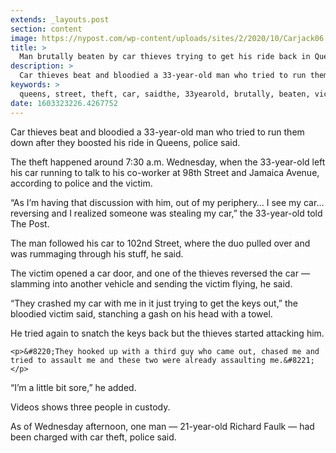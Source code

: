 ```yaml
--- 
extends: _layouts.post 
section: content 
image: https://nypost.com/wp-content/uploads/sites/2/2020/10/Carjack06.jpg?quality=90&strip=all&w=1200 
title: > 
  Man brutally beaten by car thieves trying to get his ride back in Queens 
description: > 
  Car thieves beat and bloodied a 33-year-old man who tried to run them down after they boosted his ride in Queens, police said.“As I’m having that discussion with him, out of my periphery… I see my car… reversing and I realized someone was stealing my car,” the 33-year-old told The Post.The man followed his car to 102nd Street, where the duo pulled over and was rummaging through his stuff, he said.The victim opened a car door, and one of the thieves reversed the car — slamming into another vehicle and sending the victim flying, he said.As of Wednesday afternoon, one man — 21-year-old Richard Faulk — had been charged with car theft, police said. 
keywords: > 
  queens, street, theft, car, saidthe, 33yearold, brutally, beaten, victim, thieves, trying, keys, tried, ride, man 
date: 1603323226.4267752 
--- 
```

<div><p>Car thieves beat and bloodied a 33-year-old man who tried to run them down after they boosted his ride in Queens, police said.</p>
<p>The theft happened around 7:30 a.m. Wednesday, when the 33-year-old left his car running to talk to his co-worker at 98th Street and Jamaica Avenue, according to police and the victim.</p>
<p>&#8220;As I&#8217;m having that discussion with him, out of my periphery&#8230; I see my car&#8230; reversing and I realized someone was stealing my car,&#8221; the 33-year-old told The Post.</p>
<p>The man followed his car to 102nd Street, where the duo pulled over and was rummaging through his stuff, he said.</p>
<p>The victim opened a car door, and one of the thieves reversed the car &#8212; slamming into another vehicle and sending the victim flying, he said.</p>
<p>&#8220;They crashed my car with me in it just trying to get the keys out,&#8221; the bloodied victim said, stanching a gash on his head with a towel.</p>
<p>He tried again to snatch the keys back but the thieves started attacking him.</p>

 
	<p>&#8220;They hooked up with a third guy who came out, chased me and tried to assault me and these two were already assaulting me.&#8221;</p>
<p>&#8220;I&#8217;m a little bit sore,&#8221; he added.</p>
<p>Videos shows three people in custody.</p>
<p>As of Wednesday afternoon, one man &#8212; 21-year-old Richard Faulk &#8212; had been charged with car theft, police said.</p>
			</div>